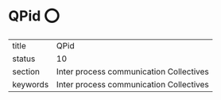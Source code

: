 # QPid :o:


|          |                                         |
| -------- | --------------------------------------- |
| title    | QPid                                    | 
| status   | 10                                      |
| section  | Inter process communication Collectives |
| keywords | Inter process communication Collectives |





